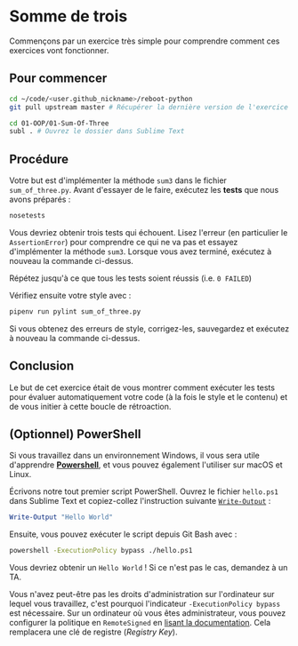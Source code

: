 # Somme de trois

Commençons par un exercice très simple pour comprendre comment ces exercices vont fonctionner.

## Pour commencer

```bash
cd ~/code/<user.github_nickname>/reboot-python
git pull upstream master # Récupérer la dernière version de l'exercice

cd 01-OOP/01-Sum-Of-Three
subl . # Ouvrez le dossier dans Sublime Text
```

## Procédure

Votre but est d'implémenter la méthode `sum3` dans le fichier `sum_of_three.py`. Avant d'essayer de le faire, exécutez les **tests** que nous avons préparés :

```bash
nosetests
```

Vous devriez obtenir trois tests qui échouent. Lisez l'erreur (en particulier le `AssertionError`) pour comprendre ce qui ne va pas et essayez d'implémenter la méthode `sum3`. Lorsque vous avez terminé, exécutez à nouveau la commande ci-dessus.

Répétez jusqu'à ce que tous les tests soient réussis (i.e. `0 FAILED`)

Vérifiez ensuite votre style avec :

```bash
pipenv run pylint sum_of_three.py
```

Si vous obtenez des erreurs de style, corrigez-les, sauvegardez et exécutez à nouveau la commande ci-dessus.

## Conclusion

Le but de cet exercice était de vous montrer comment exécuter les tests pour évaluer automatiquement votre code (à la fois le style et le contenu) et de vous initier à cette boucle de rétroaction.

## (Optionnel) PowerShell

Si vous travaillez dans un environnement Windows, il vous sera utile d'apprendre [**Powershell**](https://docs.microsoft.com/powershell/), et vous pouvez également l'utiliser sur macOS et Linux.

Écrivons notre tout premier script PowerShell. Ouvrez le fichier `hello.ps1` dans Sublime Text et copiez-collez l'instruction suivante [`Write-Output`](https://docs.microsoft.com/powershell/module/microsoft.powershell.utility/write-output) :

```powershell
Write-Output "Hello World"
```

Ensuite, vous pouvez exécuter le script depuis Git Bash avec :

```bash
powershell -ExecutionPolicy bypass ./hello.ps1
```

Vous devriez obtenir un `Hello World` ! Si ce n'est pas le cas, demandez à un TA.

Vous n'avez peut-être pas les droits d'administration sur l'ordinateur sur lequel vous travaillez, c'est pourquoi l'indicateur `-ExecutionPolicy bypass` est nécessaire. Sur un ordinateur où vous êtes administrateur, vous pouvez configurer la politique en `RemoteSigned` en [lisant la documentation](https://docs.microsoft.com/en-us/powershell/module/microsoft.powershell.security/set-executionpolicy?view=powershell-6). Cela remplacera une clé de registre (*Registry Key*).
